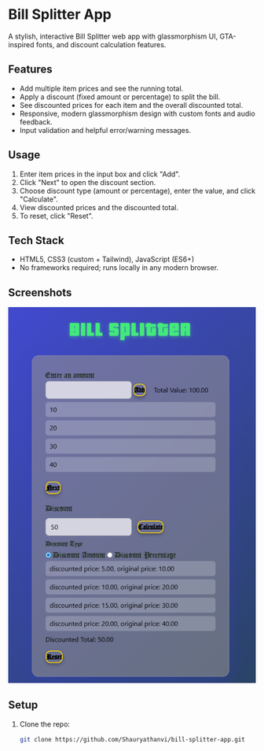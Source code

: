 # Bill Splitter App

A stylish, interactive Bill Splitter web app with glassmorphism UI, GTA-inspired fonts, and discount calculation features.

## Features

- Add multiple item prices and see the running total.
- Apply a discount (fixed amount or percentage) to split the bill.
- See discounted prices for each item and the overall discounted total.
- Responsive, modern glassmorphism design with custom fonts and audio feedback.
- Input validation and helpful error/warning messages.

## Usage

1. Enter item prices in the input box and click "Add".
2. Click "Next" to open the discount section.
3. Choose discount type (amount or percentage), enter the value, and click "Calculate".
4. View discounted prices and the discounted total.
5. To reset, click "Reset".

## Tech Stack

- HTML5, CSS3 (custom + Tailwind), JavaScript (ES6+)
- No frameworks required; runs locally in any modern browser.

## Screenshots

![Screenshot](Media/Screenshot.png)

## Setup

1. Clone the repo:
   ```sh
   git clone https://github.com/Shauryathanvi/bill-splitter-app.git